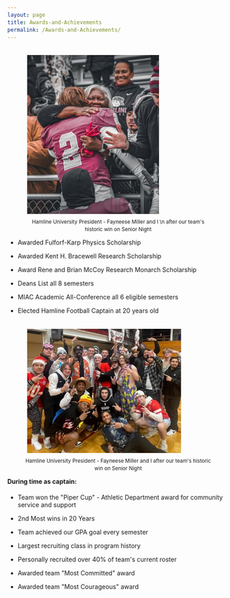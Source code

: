 ```yaml
---
layout: page
title: Awards-and-Achievements
permalink: /Awards-and-Achievements/
---
```


<figure style="float: left">
  <img src= "/prez_miller.jpg" width="300" style="padding:5px">
  <figcaption style="text-align: center"><small>Hamline University President - Fayneese Miller and I \n after our team's historic win on Senior Night</small></figcaption>
  </figure>




-   Awarded Fulforf-Karp Physics Scholarship

-   Awarded Kent H. Bracewell Research Scholarship

-   Award Rene and Brian McCoy Research Monarch Scholarship

-   Deans List all 8 semesters

-   MIAC Academic All-Conference all 6 eligible semesters

-   Elected Hamline Football Captain at 20 years old
 

<figure style="float: right">
  <img src="/mr_focke.jpg" width="350" style="padding:5px"/>
  <figcaption style="text-align: center"><small>Hamline University President - Fayneese Miller and I after our team's historic win on Senior Night</small></figcaption>
  </figure>


#### During time as captain:
-   Team won the "Piper Cup" - Athletic Department award for community service and support

-   2nd Most wins in 20 Years

-   Team achieved our GPA goal every semester

-   Largest recruiting class in program history

-   Personally recruited over 40% of team's current roster

-   Awarded team "Most Committed" award

-   Awarded team "Most Courageous" award
